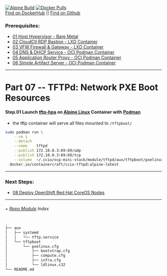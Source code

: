 [![Alpine Build](https://img.shields.io/github/workflow/status/containercraft/ccio-tftpd/DockerHubBuild/alpine?label=Alpine%20Build)](https://github.com/containercraft/ccio-tftpd/actions) [![Docker Pulls](https://img.shields.io/docker/pulls/containercraft/ccio-tftpd?label=DockerHub%20Pulls)](https://hub.docker.com/r/containercraft/ccio-tftpd)<br>
[Find on DockerHub](https://hub.docker.com/r/containercraft/ccio-tftpd) || [Find on Github](https://github.com/containercraft/ccio-tftpd)

### Prerequisites:
  + [01 Host Hypervisor - Bare Metal]
  + [02 CloudCtl RDP Bastion - LXD Container]
  + [03 VFW Firewall & Gateway - LXD Container]
  + [04 DNS & DHCP Service			- OCI Podman Container]
  + [05 Application Router Proxy - OCI Podman Container]
  + [06 Simple Artifact Server - OCI Podman Container]
--------------------------------------------------------------------------------
    
# Part 07 -- TFTPd: Network PXE Boot Resources
####    Step.01 Launch [tftp-hpa] on [Alpine Linux] Container with [Podman]
  - the tftp container will serve all files mounted to `/tftpboot/`
```sh
sudo podman run \
    --rm \
    --detach                                                                                         \
    --name    tftpd                                                                                  \
    --publish 172.10.0.3:69:69/udp                                                                   \
    --publish 172.10.0.3:69:69/tcp                                                                   \
    --volume  ~/.ccio/ocp-mini-stack/module/tftpd/aux/tftpboot/pxelinux.cfg/:/tftpboot/pxelinux.cfg  \
  docker.io/containercraft/ccio-tftpd:alpine-latest
```
    
    
---------------------------------------------------------------------------------
    
### Next Steps:
  + [08 Deploy OpenShift Red Hat CoreOS Nodes]
    
---------------------------------------------------------------------------------
    
######  + [Repo Module] Index
```sh
.
├── aux
│   ├── systemd
│   │   └── tftp.service
│   └── tftpboot
│       └── pxelinux.cfg
│           ├── bootstrap.cfg
│           ├── compute.cfg
│           ├── infra.cfg
│           └── ldlinux.c32
└── README.md
```

<!-- Markdown link & img dfn's -->
[Repo Module]:/module/tftpd
[podman]: https://podman.io
[Alpine Linux]:https://alpinelinux.org/
[TFTPd]:http://freshmeat.sourceforge.net/projects/tftp-hpa/
[tftp-hpa]:http://freshmeat.sourceforge.net/projects/tftp-hpa/
[01 Host Hypervisor				- Bare Metal]:/01_HostSetup.md
[02 CloudCtl RDP Bastion		- LXD Container]:/02_CloudCTL.md
[03 VFW Firewall & Gateway		- LXD Container]:/03_Gateway.md
[04 DNS & DHCP Service			- OCI Podman Container]:/04_Dnsmasq.md
[05 Application Router Proxy	- OCI Podman Container]:/05_HAProxy.md
[06 Simple Artifact Server		- OCI Podman Container]:/06_Nginx.md
[07 TFTP Boot Artifact Server	- OCI Podman Container]:/07_Tftpd.md
[08 Deploy OpenShift Red Hat CoreOS Nodes]:/08_DeployNodes.md

